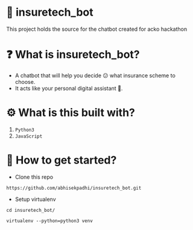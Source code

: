 # :robot: insuretech_bot
This project holds the source for the chatbot created for acko hackathon

# :question: What is insuretech_bot?
- A chatbot that will help you decide :confused: what insurance scheme to choose.
- It acts like your personal digital  assistant :dog:.

# :gear: What is this built with?
1. `Python3`
2. `JavaScript`

# :rocket: How to get started?
- Clone this repo
```
https://github.com/abhisekpadhi/insuretech_bot.git
```

- Setup virtualenv
```
cd insuretech_bot/

virtualenv --python=python3 venv
```

